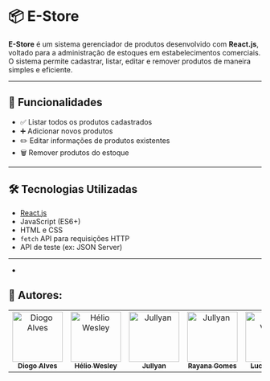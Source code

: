 # 📦 E-Store

**E-Store** é um sistema gerenciador de produtos desenvolvido com **React.js**, voltado para a administração de estoques em estabelecimentos comerciais. O sistema permite cadastrar, listar, editar e remover produtos de maneira simples e eficiente.

---

## 🚀 Funcionalidades

- ✅ Listar todos os produtos cadastrados  
- ➕ Adicionar novos produtos  
- ✏️ Editar informações de produtos existentes  
- 🗑️ Remover produtos do estoque  

---

## 🛠️ Tecnologias Utilizadas

- [React.js](https://reactjs.org/)
- JavaScript (ES6+)
- HTML e CSS
- `fetch` API para requisições HTTP
- API de teste (ex: JSON Server)

---

- </div>
<h2>🔷 Autores:</h2>
<div>
  <table>
    <tr>
      <td align="center">
        <a href="https://"github.com/Diogoalves-dev" >
          <img src="https://avatars.githubusercontent.com/u/153462940?v=4" alt="Diogo Alves"
            width="100px" >
          <br>
          <sub><b>Diogo Alves</b></sub>
        </a>
      </td>
      <td align="center">
        <a href="https://github.com/heliowesley1">
          <img src="https://avatars.githubusercontent.com/u/174755877?v=4" alt="Hélio Wesley"
            width="100px" />
          <br />
          <sub><b>Hélio Wesley</b></sub>
        </a>
      </td>
      <td align="center">
          <a href="https://github.com/jullyanvpr">
            <img src="https://avatars.githubusercontent.com/u/42738513?v=4" alt="Jullyan"
             width="100px"/>
            <br />
            <sub><b>Jullyan</b></sub>
          </a>
      </td>
      <td align="center">
          <a href="https://github.com/Rayanagmss">
            <img src="https://avatars.githubusercontent.com/u/173968372?v=4" alt="Jullyan"
             width="100px" />
            <br />
            <sub><b>Rayana Gomes</b></sub>
          </a>
      </td>
            <td align="center">
          <a href="https://github.com/Lucas190118">
            <img src="https://avatars.githubusercontent.com/u/125762313?v=4" alt="Lucas Viana"
             width="100px" />
            <br />
            <sub><b>Lucas Viana</b></sub>
          </a>
      </td>
      </td>
      <td align="center">
          <a href="https://github.com/ValnicioJunior">
            <img src="https://avatars.githubusercontent.com/u/206711598?v=4" alt="Valnicio Junior"
             width="100px" />
            <br />
            <sub><b>Valnicio Junior</b></sub>
          </a>
      </td>
    </tr>
  </table>
</div>
